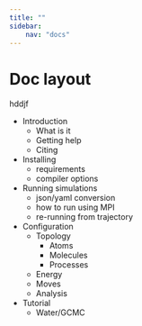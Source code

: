 ```yaml
---
title: ""
sidebar:
    nav: "docs"
---
```

<script src="https://cdnjs.cloudflare.com/ajax/libs/mathjax/2.7.0/MathJax.js?config=TeX-AMS-MML_HTMLorMML" type="text/javascript"></script>

# Doc layout

hddjf

- Introduction
  - What is it
  - Getting help
  - Citing
- Installing
  - requirements
  - compiler options
- Running simulations
  - json/yaml conversion
  - how to run using MPI
  - re-running from trajectory
- Configuration
  - Topology
    - Atoms
    - Molecules
    - Processes
  - Energy
  - Moves
  - Analysis
- Tutorial
  - Water/GCMC

